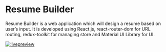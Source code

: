 # Resume Builder

Resume Builder is a web application which will design a resume based on user’s
input. It is developed using React.js, react-router-dom for URL routing, redux-toolkit for managing
store and Material UI Library for UI.



[![livepreview](https://img.shields.io/badge/'live%20preview'-20B2AA?style=for-the-badge)](https://mokshagnav.github.io/resume-builder/)
